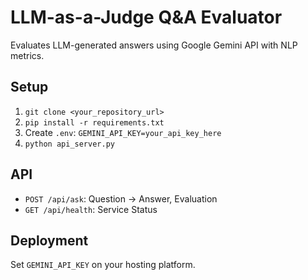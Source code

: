 # LLM-as-a-Judge Q&A Evaluator

Evaluates LLM-generated answers using Google Gemini API with NLP metrics.

## Setup

1.  `git clone <your_repository_url>`
2.  `pip install -r requirements.txt`
3.  Create `.env`: `GEMINI_API_KEY=your_api_key_here`
4.  `python api_server.py`

## API

*   `POST /api/ask`:  Question -> Answer, Evaluation
*   `GET /api/health`:  Service Status

## Deployment

Set `GEMINI_API_KEY` on your hosting platform.
